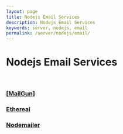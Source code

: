 ```yaml
---
layout: page
title: Nodejs Email Services
description: Nodejs Email Services
keywords: server, nodejs, email
permalink: /server/nodejs/email/
---
```


# Nodejs Email Services

<br/>

### [[MailGun]](https://github.com/webmakaka/Test-Driven-Development-with-Nodejs)

### [Ethereal](/server/nodejs/email/ethereal/)

### [Nodemailer](https://github.com/webmakaka/Advanced-React-and-GraphQL)
